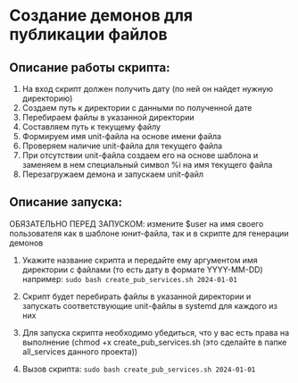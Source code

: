 # Создание демонов для публикации файлов #

## Описание работы скрипта: ##
1. На вход скрипт должен получить дату (по ней он найдет нужную директорию)
2. Создаем путь к директории с данными по полученной дате
3. Перебираем файлы в указанной директории
4. Составляем путь к текущему файлу
6. Формируем имя unit-файла на основе имени файла
7. Проверяем наличие unit-файла для текущего файла
8. При отсутствии unit-файла создаем его на основе шаблона и заменяем в нем специальный символ %i на имя текущего файла
9. Перезагружаем демона и запускаем unit-файл

## Описание запуска: ##
ОБЯЗАТЕЛЬНО ПЕРЕД ЗАПУСКОМ: измените $user на имя своего пользователя как в шаблоне юнит-файла, так и в скрипте для генерации демонов

1. Укажите название скрипта и передайте ему аргументом имя директории с файлами (то есть дату в формате YYYY-MM-DD)
например: ``sudo bash create_pub_services.sh 2024-01-01``

2. Скрипт будет перебирать файлы в указанной директории и запускать соответствующие unit-файлы в systemd для каждого из них
3. Для запуска скрипта необходимо убедиться, что у вас есть права на выполнение (chmod +x create_pub_services.sh (это сделайте в папке all_services данного проекта))
4. Вызов скрипта: ``sudo bash create_pub_services.sh 2024-01-01``
